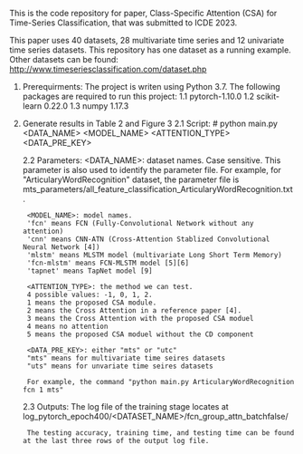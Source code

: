 This is the code repository for paper, Class-Specific Attention (CSA) for Time-Series Classification, that was submitted to ICDE 2023.

This paper uses 40 datasets, 28 multivariate time series and 12 univariate time series datasets. This repository has one dataset as a running example. Other datasets can be found: http://www.timeseriesclassification.com/dataset.php 

1. Prerequirments:
    The project is writen using Python 3.7.
    The following packages are required to run this project:
    1.1 pytorch-1.10.0
    1.2 scikit-learn 0.22.0
    1.3 numpy 1.17.3

2. Generate results in Table 2 and Figure 3
    2.1 Script:
        # python main.py <DATA_NAME> <MODEL_NAME> <ATTENTION_TYPE> <DATA_PRE_KEY>

    2.2 Parameters:
        <DATA_NAME>: dataset names. Case sensitive. 
        This parameter is also used to identify the parameter file.
        For example, for "ArticularyWordRecognition" dataset, the parameter file is 
        mts_parameters/all_feature_classification_ArticularyWordRecognition.txt. 

        <MODEL_NAME>: model names.
        'fcn' means FCN (Fully-Convolutional Network without any attention)
        'cnn' means CNN-ATN (Cross-Attention Stablized Convolutional Neural Network [4])
        'mlstm' means MLSTM model (multivariate Long Short Term Memory)
        'fcn-mlstm' means FCN-MLSTM model [5][6]
        'tapnet' means TapNet model [9]

        <ATTENTION_TYPE>: the method we can test. 
        4 possible values: -1, 0, 1, 2.
        1 means the proposed CSA module.
        2 means the Cross Attention in a reference paper [4].
        3 means the Cross Attention with the proposed CSA moduel
        4 means no attention
        5 means the proposed CSA moduel without the CD component

        <DATA_PRE_KEY>: either "mts" or "utc"
        "mts" means for multivariate time seires datasets
        "uts" means for unvariate time seires datasets

        For example, the command "python main.py ArticularyWordRecognition fcn 1 mts"

    2.3 Outputs:
        The log file of the training stage locates at log_pytorch_epoch400/<DATASET_NAME>/fcn_group_attn_batchfalse/

        The testing accuracy, training time, and testing time can be found at the last three rows of the output log file.